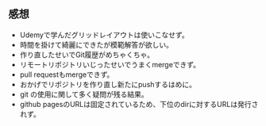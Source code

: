 ## 感想

- Udemyで学んだグリッドレイアウトは使いこなせず。
- 時間を掛けて綺麗にできたが模範解答が欲しい。
- 作り直したせいでGit履歴がめちゃくちゃ。
- リモートリポジトリいじったせいでうまくmergeできず。
- pull requestもmergeできず。
- おかげでリポジトリを作り直し新たにpushするはめに。
- git の使用に関して多く疑問が残る結果。
- github pagesのURLは固定されているため、下位のdirに対するURLは発行されず。
